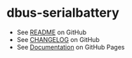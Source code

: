# dbus-serialbattery

* See [README](https://github.com/mr-manuel/venus-os_dbus-serialbattery/blob/master/README.md) on GitHub
* See [CHANGELOG](https://github.com/mr-manuel/venus-os_dbus-serialbattery/blob/master/CHANGELOG.md) on GitHub
* See [Documentation](https://mr-manuel.github.io/venus-os_dbus-serialbattery_docs/) on GitHub Pages
